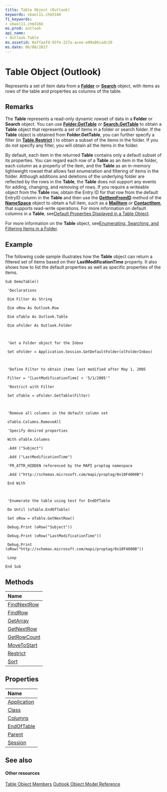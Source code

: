 ```yaml
---
title: Table Object (Outlook)
keywords: vbaol11.chm3166
f1_keywords:
- vbaol11.chm3166
ms.prod: outlook
api_name:
- Outlook.Table
ms.assetid: 0affaafd-93fe-227a-acee-e09a86cadc20
ms.date: 06/08/2017
---
```



# Table Object (Outlook)

Represents a set of item data from a  **[Folder](Outlook.Folder.md)** or **[Search](Outlook.Search.md)** object, with items as rows of the table and properties as columns of the table.


## Remarks

The  **Table** represents a read-only dynamic rowset of data in a **Folder** or **Search** object. You can use **[Folder.GetTable](http://msdn.microsoft.com/library/08d184cb-0c41-01b1-abc5-305476380f8b%28Office.15%29.aspx)** or **[Search.GetTable](http://msdn.microsoft.com/library/3aba6b77-73a3-9620-9c18-b2e03c7b63bc%28Office.15%29.aspx)** to obtain a **Table** object that represents a set of items in a folder or search folder. If the **Table** object is obtained from **Folder.GetTable**, you can further specify a filter (in **[Table.Restrict](http://msdn.microsoft.com/library/ecdd30f6-e12c-8025-3ded-592d2fad2bb8%28Office.15%29.aspx)** ) to obtain a subset of the items in the folder. If you do not specify any filter, you will obtain all the items in the folder.

By default, each item in the returned  **Table** contains only a default subset of its properties. You can regard each row of a **Table** as an item in the folder, each column as a property of the item, and the **Table** as an in-memory lightweight rowset that allows fast enumeration and filtering of items in the folder. Although additions and deletions of the underlying folder are reflected by the rows in the **Table**, the **Table** does not support any events for adding, changing, and removing of rows. If you require a writeable object from the **Table** row, obtain the Entry ID for that row from the default EntryID column in the **Table** and then use the **[GetItemFromID](http://msdn.microsoft.com/library/f2abff80-4c04-998b-654b-28600424a16f%28Office.15%29.aspx)** method of the **[NameSpace](Outlook.NameSpace.md)** object to obtain a full item, such as a **[MailItem](http://msdn.microsoft.com/library/14197346-05d2-0250-fa4c-4a6b07daf25f%28Office.15%29.aspx)** or **[ContactItem](Outlook.ContactItem.md)**, that supports read-write operations. For more information on default columns in a **Table**, see[Default Properties Displayed in a Table Object](http://msdn.microsoft.com/library/649c64f3-2d1e-23f1-bf13-3368da79e62b%28Office.15%29.aspx).

 For more information on the **Table** object, see[Enumerating, Searching, and Filtering Items in a Folder](http://msdn.microsoft.com/library/d786d292-7a0e-0e1a-e132-affbfde37744%28Office.15%29.aspx).


## Example

The following code sample illustrates how the  **Table** object can return a filtered set of items based on their **LastModificationTime** property. It also shows how to list the default properties as well as specific properties of the items.


```
Sub DemoTable() 
 
 'Declarations 
 
 Dim Filter As String 
 
 Dim oRow As Outlook.Row 
 
 Dim oTable As Outlook.Table 
 
 Dim oFolder As Outlook.Folder 
 
 
 
 'Get a Folder object for the Inbox 
 
 Set oFolder = Application.Session.GetDefaultFolder(olFolderInbox) 
 
 
 
 'Define Filter to obtain items last modified after May 1, 2005 
 
 Filter = "[LastModificationTime] > '5/1/2005'" 
 
 'Restrict with Filter 
 
 Set oTable = oFolder.GetTable(Filter) 
 
 
 
 'Remove all columns in the default column set 
 
 oTable.Columns.RemoveAll 
 
 'Specify desired properties 
 
 With oTable.Columns 
 
 .Add ("Subject") 
 
 .Add ("LastModificationTime") 
 
 'PR_ATTR_HIDDEN referenced by the MAPI proptag namespace 
 
 .Add ("http://schemas.microsoft.com/mapi/proptag/0x10F4000B") 
 
 End With 
 
 
 
 'Enumerate the table using test for EndOfTable 
 
 Do Until (oTable.EndOfTable) 
 
 Set oRow = oTable.GetNextRow() 
 
 Debug.Print (oRow("Subject")) 
 
 Debug.Print (oRow("LastModificationTime")) 
 
 Debug.Print (oRow("http://schemas.microsoft.com/mapi/proptag/0x10F4000B")) 
 
 Loop 
 
End Sub
```


## Methods



|**Name**|
|:-----|
|[FindNextRow](http://msdn.microsoft.com/library/e09019ca-e4bb-2597-7b9e-a56c1b5fce6c%28Office.15%29.aspx)|
|[FindRow](http://msdn.microsoft.com/library/5722cf58-d026-007a-558f-90b73bad920d%28Office.15%29.aspx)|
|[GetArray](http://msdn.microsoft.com/library/2594bb2e-290f-8e88-52d1-cd2b2191bbe3%28Office.15%29.aspx)|
|[GetNextRow](http://msdn.microsoft.com/library/e01ddaa0-a869-2f52-5e46-84d4d4090e61%28Office.15%29.aspx)|
|[GetRowCount](http://msdn.microsoft.com/library/06014c43-700a-8502-bad7-b3f93a22e870%28Office.15%29.aspx)|
|[MoveToStart](http://msdn.microsoft.com/library/af499471-dd21-9374-7399-3ce977368015%28Office.15%29.aspx)|
|[Restrict](http://msdn.microsoft.com/library/ecdd30f6-e12c-8025-3ded-592d2fad2bb8%28Office.15%29.aspx)|
|[Sort](http://msdn.microsoft.com/library/4e4867c2-27b8-f920-59ce-b60116d22054%28Office.15%29.aspx)|

## Properties



|**Name**|
|:-----|
|[Application](http://msdn.microsoft.com/library/10e7611e-e3b3-a07c-da85-f8c270a37212%28Office.15%29.aspx)|
|[Class](http://msdn.microsoft.com/library/bea314b0-9db9-ac67-a897-49e619da1066%28Office.15%29.aspx)|
|[Columns](http://msdn.microsoft.com/library/57005ab1-ad49-296d-5b34-24dfd8f0987f%28Office.15%29.aspx)|
|[EndOfTable](http://msdn.microsoft.com/library/8c185230-65ce-1b66-7b63-8de3533dea86%28Office.15%29.aspx)|
|[Parent](http://msdn.microsoft.com/library/1c6a54ac-ba4d-72a2-0871-a3522582dbde%28Office.15%29.aspx)|
|[Session](http://msdn.microsoft.com/library/8a17876d-6637-f30b-6c0f-32cfc8b77d51%28Office.15%29.aspx)|

## See also


#### Other resources


[Table Object Members](http://msdn.microsoft.com/library/bd9db35d-0738-22cf-a936-425d5a0ead87%28Office.15%29.aspx)
[Outlook Object Model Reference](http://msdn.microsoft.com/library/73221b13-d8d8-99b8-3394-b95dbbfd5ddc%28Office.15%29.aspx)
